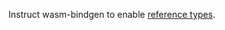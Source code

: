 Instruct wasm-bindgen to enable [reference types](https://rustwasm.github.io/docs/wasm-bindgen/reference/reference-types.html).
